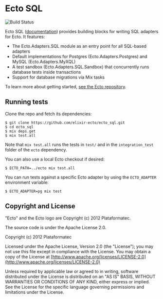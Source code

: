 Ecto SQL
=========
![Build Status](https://github.com/elixir-ecto/ecto_sql/workflows/CI/badge.svg)

Ecto SQL ([documentation](https://hexdocs.pm/ecto_sql)) provides building blocks for writing SQL adapters for Ecto. It features:

  * The Ecto.Adapters.SQL module as an entry point for all SQL-based adapters
  * Default implementations for Postgres (Ecto.Adapters.Postgres) and MySQL (Ecto.Adapters.MyXQL)
  * A test sandbox (Ecto.Adapters.SQL.Sandbox) that concurrently runs database tests inside transactions
  * Support for database migrations via Mix tasks

To learn more about getting started, [see the Ecto repository](https://github.com/elixir-ecto/ecto). 

## Running tests

Clone the repo and fetch its dependencies:

    $ git clone https://github.com/elixir-ecto/ecto_sql.git
    $ cd ecto_sql
    $ mix deps.get
    $ mix test.all

Note that `mix test.all` runs the tests in `test/` and in the `integration_test` folder of the `ecto` dependency.

You can also use a local Ecto checkout if desired:

    $ ECTO_PATH=../ecto mix test.all

You can run tests against a specific Ecto adapter by using the `ECTO_ADAPTER` environment variable:

    $ ECTO_ADAPTER=pg mix test

## Copyright and License

"Ecto" and the Ecto logo are Copyright (c) 2012 Plataformatec.

The source code is under the Apache License 2.0.

Copyright (c) 2012 Plataformatec

Licensed under the Apache License, Version 2.0 (the "License");
you may not use this file except in compliance with the License.
You may obtain a copy of the License at [http://www.apache.org/licenses/LICENSE-2.0](http://www.apache.org/licenses/LICENSE-2.0)

Unless required by applicable law or agreed to in writing, software
distributed under the License is distributed on an "AS IS" BASIS,
WITHOUT WARRANTIES OR CONDITIONS OF ANY KIND, either express or implied.
See the License for the specific language governing permissions and
limitations under the License.
